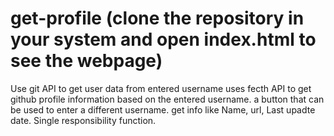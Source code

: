 # get-profile (clone the repository in your system and open index.html to see the webpage)
Use git API to get user data from entered username
uses fecth API to get github profile information based on the entered username.
a button that can be used to enter a different username.
get info like Name, url, Last upadte date.
Single responsibility function.
